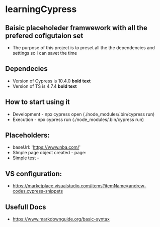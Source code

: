 # learningCypress

## Baisic placeholeder framwework with all the prefered cofigutaion set
- The purpose of this project is to preset all the the dependencies and settings so i can savet the time 

## Dependecies 
- Version of Cypress is 10.4.0 **bold text**
-  Version of TS is 4.7.4 **bold text**

## How to start using it 
-  Development - npx cypress open (./node_modules/.bin/cypress run)
-   Execution - npx cypress run (./node_modules/.bin/cypress run)

## Placeholders:
- baseUrl: 'https://www.nba.com/'
- SImple page object created - page: 
- Simple test - 

## VS configuration: 
- https://marketplace.visualstudio.com/items?itemName=andrew-codes.cypress-snippets

## Usefull Docs
- https://www.markdownguide.org/basic-syntax
